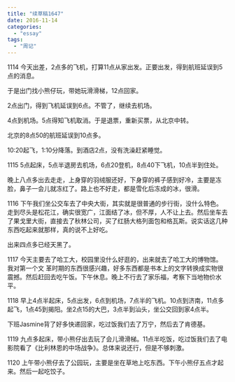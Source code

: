 ```yaml
---
title: "续草稿1647"
date: 2016-11-14
categories: 
  - "essay"
tags: 
  - "周记"
---
```


1114 今天出差，2点多的飞机，打算11点从家出发。正要出发，得到航班延误到5点的消息。

于是出门找小熊仔玩，带她玩滑滑梯，12点回家。

2点出门，得到飞机延误到6点。不管了，继续去机场。

4点到机场。5点得知飞机取消。于是退票，重新买票，从北京中转。

北京的8点50的航班延误到10点多。

10:20起飞，1:10分降落。到酒店2点，没有洗澡赶紧睡觉。

1115 5点起床，5点半退房去机场，6点20登机，8点40下飞机，10点半到住处。

晚上八点多出去走走，上身穿的羽绒服还好，下身穿的裤子感到好冷，主要是冻脸，鼻子一会儿就冻红了。路上也不好走，都是雪化后冻成的冰，很滑。

1116 下午我们坐公交车去了中央大街，其实就是很普通的步行街，没什么特色。走到尽头是松花江，确实很宽广，江面结了冰，但不厚，人不让上去。然后坐车去了果戈里大街，直接去了秋林公司，买了红肠大格列面包和格瓦斯。说实话这几种东西吃起来就那样，真的说不上好吃。

出来四点多已经天黑了。

1117 今天主要去了哈工大，校园里没什么好逛的，出来就去了哈工大的博物馆。我对第一个文 革时期的东西很感兴趣，好多东西都是书本上的文字转换成实物很震撼。然后赶回去吃午饭。下午休息。晚上不行去了家乐福，考察下当地物价水平。

1118 早上4点半起床，5点出发，6点到机场，7点半的飞机。10点到济南，11点多起飞，1点45到揭阳。坐2点15的大巴，3点半到汕头，坐公交回到家4点半。

下班Jasmine背了好多快递回家，吃过饭我们去了万宁，然后去了肯德基。

1119 九点多起床，带小熊仔出去玩了会儿滑滑梯。11点半吃饭，吃过饭我们去了电影院看了《比利林恩的中场战争》。总体来说还行，但是不够刺激。

1120 上午带小熊仔去了公园玩，主要是坐在草地上吃东西。下午小熊仔五点才起来。然后一起吃饺子。
